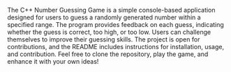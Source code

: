 The C++ Number Guessing Game is a simple console-based application designed for users to guess a randomly generated number within a specified range. The program provides feedback on each guess, indicating whether the guess is correct, too high, or too low. Users can challenge themselves to improve their guessing skills. The project is open for contributions, and the README includes instructions for installation, usage, and contribution. Feel free to clone the repository, play the game, and enhance it with your own ideas!
